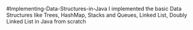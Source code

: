 #Implementing-Data-Structures-in-Java 
I implemented the basic Data Structures like Trees, HashMap, Stacks and Queues, Linked List, Doubly Linked List in Java from scratch
